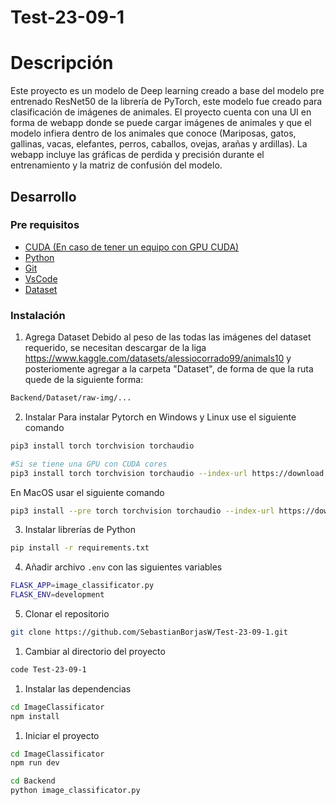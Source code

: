 # Test-23-09-1

# Descripción 
Este proyecto es un modelo de Deep learning creado a base del modelo pre entrenado ResNet50 de la librería de PyTorch, este modelo fue creado para clasificación de imágenes de animales. El proyecto cuenta con una UI en forma de webapp donde se puede cargar imágenes de animales y que el modelo infiera dentro de los animales que conoce (Mariposas, gatos, gallinas, vacas, elefantes, perros, caballos, ovejas, arañas y ardillas). La webapp incluye las gráficas de perdida y precisión durante el entrenamiento y la matriz de confusión del modelo. 


## Desarrollo

### Pre requisitos
- [CUDA (En caso de tener un equipo con GPU CUDA)](https://developer.nvidia.com/cuda-toolkit)
- [Python](https://www.python.org/)
- [Git](https://git-scm.com/)
- [VsCode](https://code.visualstudio.com/)
- [Dataset](https://www.kaggle.com/datasets/alessiocorrado99/animals10)


### Instalación
1. Agrega Dataset
Debido al peso de las todas las imágenes del dataset requerido, se necesitan descargar de la liga https://www.kaggle.com/datasets/alessiocorrado99/animals10 y posteriomente agregar a la carpeta "Dataset", de forma de que la ruta quede de la siguiente forma:
```bash
Backend/Dataset/raw-img/...
``` 

2. Instalar
Para instalar Pytorch en Windows y Linux use el siguiente comando
```bash
pip3 install torch torchvision torchaudio

#Si se tiene una GPU con CUDA cores
pip3 install torch torchvision torchaudio --index-url https://download.pytorch.org/whl/cu124
``` 

En MacOS usar el siguiente comando
```bash
pip3 install --pre torch torchvision torchaudio --index-url https://download.pytorch.org/whl/nightly/cpu
``` 

 3. Instalar librerías de Python
```bash
pip install -r requirements.txt
```

4. Añadir archivo `.env` con las siguientes variables
```bash
FLASK_APP=image_classificator.py
FLASK_ENV=development
```

5. Clonar el repositorio
```bash
git clone https://github.com/SebastianBorjasW/Test-23-09-1.git
```

1. Cambiar al directorio del proyecto
```bash
code Test-23-09-1
```

1. Instalar las dependencias
```bash
cd ImageClassificator
npm install
```

1. Iniciar el proyecto
```bash
cd ImageClassificator
npm run dev
```

```bash
cd Backend
python image_classificator.py
```